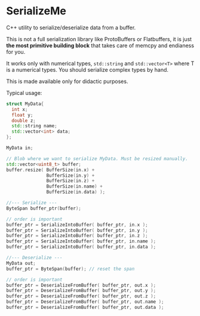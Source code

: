 # SerializeMe

C++ utility to serialize/deserialize data from a buffer.

This is not a full serialization library like ProtoBuffers or Flatbuffers, it is just **the most primitive
building block** that takes care of memcpy and endianess for you.

It works only with numerical types, `std::string` and `std::vector<T>` where T is a numerical types. You should serialize complex types by hand.

This is made available only for didactic purposes.

Typical usage:

```c++
struct MyData{
  int x;
  float y;
  double z;
  std::string name;
  std::vector<int> data;
};

MyData in;

// Blob where we want to serialize MyData. Must be resized manually.
std::vector<uint8_t> buffer;
buffer.resize( BufferSize(in.x) +
               BufferSize(in.y) +
               BufferSize(in.z) +
               BufferSize(in.name) +
               BufferSize(in.data) );

//--- Serialize ---
ByteSpan buffer_ptr(buffer);

// order is important
buffer_ptr = SerializeIntoBuffer( buffer_ptr, in.x );
buffer_ptr = SerializeIntoBuffer( buffer_ptr, in.y );
buffer_ptr = SerializeIntoBuffer( buffer_ptr, in.z );
buffer_ptr = SerializeIntoBuffer( buffer_ptr, in.name );
buffer_ptr = SerializeIntoBuffer( buffer_ptr, in.data );

//--- Deserialize ---
MyData out;
buffer_ptr = ByteSpan(buffer); // reset the span

// order is important
buffer_ptr = DeserializeFromBuffer( buffer_ptr, out.x );
buffer_ptr = DeserializeFromBuffer( buffer_ptr, out.y );
buffer_ptr = DeserializeFromBuffer( buffer_ptr, out.z );
buffer_ptr = DeserializeFromBuffer( buffer_ptr, out.name );
buffer_ptr = DeserializeFromBuffer( buffer_ptr, out.data );
